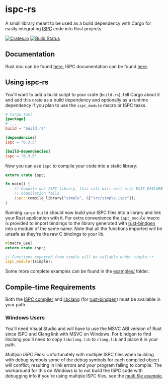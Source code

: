 # ispc-rs

A small library meant to be used as a build dependency with Cargo for easily
integrating [ISPC](https://ispc.github.io/) code into Rust projects.

[![Crates.io](https://img.shields.io/crates/v/ispc.svg)](https://crates.io/crates/ispc)
[![Build Status](https://travis-ci.org/Twinklebear/ispc-rs.svg?branch=master)](https://travis-ci.org/Twinklebear/ispc-rs)

## Documentation

Rust doc can be found [here](http://www.willusher.io/ispc-rs/ispc), ISPC documentation can
be found [here](https://ispc.github.io).

## Using ispc-rs

You'll want to add a build script to your crate (`build.rs`), tell Cargo about it and add this crate
as a build dependency and optionally as a runtime dependency if you plan to use the `ispc_module` macro
or ISPC tasks.

```toml
# Cargo.toml
[package]
# ...
build = "build.rs"

[dependencies]
ispc = "0.3.5"

[build-dependencies]
ispc = "0.3.5"
```

Now you can use `ispc` to compile your code into a static library:

```rust
extern crate ispc;

fn main() {
	// Compile our ISPC library, this call will exit with EXIT_FAILURE if
	// compilation fails
	ispc::compile_library("simple", &["src/simple.ispc"]);
}
```

Running `cargo build` should now build your ISPC files into a library and link your Rust
application with it. For extra convenience the `ispc_module` macro is provided to import
bindings to the library generated with [rust-bindgen](https://github.com/crabtw/rust-bindgen)
into a module of the same name. Note that all the functions imported will be unsafe as they're
the raw C bindings to your lib.

```rust
#[macro_use]
extern crate ispc;

// Functions exported from simple will be callable under simple::*
ispc_module!(simple);
```

Some more complete examples can be found in the [examples/](examples/) folder.

## Compile-time Requirements

Both the [ISPC compiler](https://ispc.github.io/) and [libclang](http://clang.llvm.org/)
(for [rust-bindgen](https://github.com/crabtw/rust-bindgen)) must be available in your path.

### Windows Users

You'll need Visual Studio and will have to use the MSVC ABI version of Rust since ISPC
and Clang link with MSVC on Windows. For bindgen to find libclang you'll need to copy
`libclang.lib` to `clang.lib` and place it in your path.

*Multiple ISPC Files:* Unfortunately with multiple ISPC files when building with debug symbols
some of the debug symbols for each compiled object will conflict, resulting in link errors and
your program failing to compile. The workaround for this on Windows is to not build the ISPC
code with debugging info if you're using multiple ISPC files, see the [multi file example](examples/multi_file).

